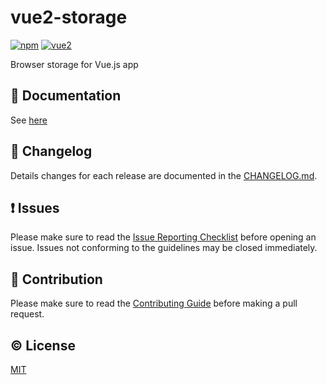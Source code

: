 # vue2-storage



[![npm](https://img.shields.io/npm/v/vue2-storage.svg)](https://www.npmjs.com/package/vue2-storage)
[![vue2](https://img.shields.io/badge/vue-2.x-brightgreen.svg)](https://vuejs.org/)

Browser storage for Vue.js app


## :book: Documentation
See [here](http://yarkovaleksei.github.io/vue2-storage/)

## :scroll: Changelog
Details changes for each release are documented in the [CHANGELOG.md](https://github.com/yarkovaleksei/vue2-storage/blob/dev/CHANGELOG.md).


## :exclamation: Issues
Please make sure to read the [Issue Reporting Checklist](https://github.com/yarkovaleksei/vue2-storage/blob/dev/CONTRIBUTING.md#issue-reporting-guidelines) before opening an issue. Issues not conforming to the guidelines may be closed immediately.


## :muscle: Contribution
Please make sure to read the [Contributing Guide](https://github.com/yarkovaleksei/vue2-storage/blob/dev/CONTRIBUTING.md) before making a pull request.

## :copyright: License

[MIT](http://opensource.org/licenses/MIT)
